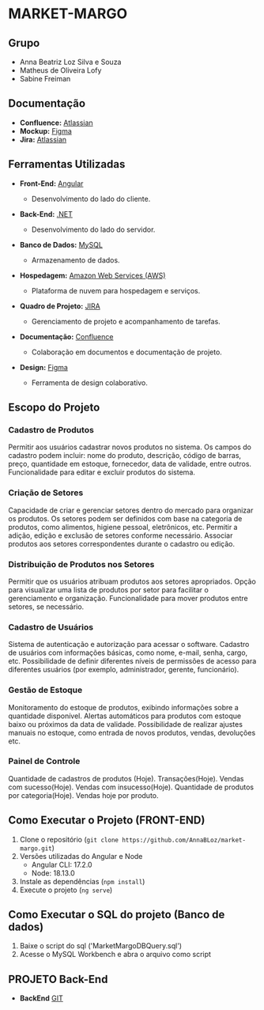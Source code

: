 # MARKET-MARGO
## Grupo
* Anna Beatriz Loz Silva e Souza
* Matheus de Oliveira Lofy
* Sabine Freiman

## Documentação

- **Confluence:** [Atlassian](https://fazacontecer.atlassian.net/l/cp/fjNC3Qq5)
- **Mockup:** [Figma](https://www.figma.com/file/oa58F9D91d7wWF2Xr7UyeU/Market-Margo?type=design&node-id=0-1&mode=design)
- **Jira:**  [Atlassian](https://fazacontecer.atlassian.net/jira/core/projects/MARK/board)

## Ferramentas Utilizadas

- **Front-End:** [Angular](https://angular.io/)
  - Desenvolvimento do lado do cliente.

- **Back-End:** [.NET](https://dotnet.microsoft.com/)
  - Desenvolvimento do lado do servidor.

- **Banco de Dados:** [MySQL](https://www.mysql.com/)
  - Armazenamento de dados.

- **Hospedagem:** [Amazon Web Services (AWS)](https://aws.amazon.com/)
  - Plataforma de nuvem para hospedagem e serviços.

- **Quadro de Projeto:** [JIRA](https://www.atlassian.com/software/jira)
  - Gerenciamento de projeto e acompanhamento de tarefas.

- **Documentação:** [Confluence](https://www.atlassian.com/software/confluence)
  - Colaboração em documentos e documentação de projeto.

- **Design:** [Figma](https://www.figma.com/)
  - Ferramenta de design colaborativo.

## Escopo do Projeto

### Cadastro de Produtos

Permitir aos usuários cadastrar novos produtos no sistema. Os campos do cadastro podem incluir: nome do produto, descrição, código de barras, preço, quantidade em estoque, fornecedor, data de validade, entre outros. Funcionalidade para editar e excluir produtos do sistema.

### Criação de Setores

Capacidade de criar e gerenciar setores dentro do mercado para organizar os produtos. Os setores podem ser definidos com base na categoria de produtos, como alimentos, higiene pessoal, eletrônicos, etc. Permitir a adição, edição e exclusão de setores conforme necessário. Associar produtos aos setores correspondentes durante o cadastro ou edição.

### Distribuição de Produtos nos Setores

Permitir que os usuários atribuam produtos aos setores apropriados. Opção para visualizar uma lista de produtos por setor para facilitar o gerenciamento e organização. Funcionalidade para mover produtos entre setores, se necessário.

### Cadastro de Usuários

Sistema de autenticação e autorização para acessar o software. Cadastro de usuários com informações básicas, como nome, e-mail, senha, cargo, etc. Possibilidade de definir diferentes níveis de permissões de acesso para diferentes usuários (por exemplo, administrador, gerente, funcionário).

### Gestão de Estoque

Monitoramento do estoque de produtos, exibindo informações sobre a quantidade disponível. Alertas automáticos para produtos com estoque baixo ou próximos da data de validade. Possibilidade de realizar ajustes manuais no estoque, como entrada de novos produtos, vendas, devoluções etc.

### Painel de Controle

Quantidade de cadastros de produtos (Hoje). Transações(Hoje). Vendas com sucesso(Hoje). Vendas com insucesso(Hoje). Quantidade de produtos por categoria(Hoje). Vendas hoje por produto. 


## Como Executar o Projeto (FRONT-END)

1. Clone o repositório (`git clone https://github.com/AnnaBLoz/market-margo.git`)
2. Versões utilizadas do Angular e Node
   * Angular CLI: 17.2.0
   * Node: 18.13.0
4. Instale as dependências (`npm install`)
5. Execute o projeto (`ng serve`)

## Como Executar o SQL do projeto (Banco de dados)

1. Baixe o script do sql ('MarketMargoDBQuery.sql')
2. Acesse o MySQL Workbench e abra o arquivo como script

## PROJETO Back-End

- **BackEnd** [GIT](https://github.com/SabineSantos21/MarketMargoAPI)

